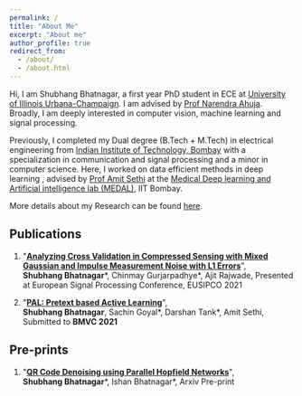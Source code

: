 ```yaml
---
permalink: /
title: "About Me"
excerpt: "About me"
author_profile: true
redirect_from:
  - /about/
  - /about.html
---
```

Hi,
I am Shubhang Bhatnagar, a first year PhD student in ECE at [University of Illinois Urbana-Champaign](https://illinois.edu/). I am advised by [Prof Narendra Ahuja](https://ece.illinois.edu/about/directory/faculty/n-ahuja). Broadly, I am deeply interested in  computer vision, machine learning and signal processing.

Previously, I completed my Dual degree (B.Tech + M.Tech) in electrical engineering from [Indian Institute of Technology, Bombay](https://www.iitb.ac.in/) with a specialization in communication and signal processing and a minor in computer science. Here, I worked on data efficient methods in deep learning , advised by [Prof Amit Sethi](https://www.ee.iitb.ac.in/~asethi/) at the [Medical Deep learning and Artificial intelligence lab (MEDAL)](https://www.ee.iitb.ac.in/web/research/labs/medal), IIT Bombay.

More details about my Research can be found [here](https://shubhangb97.github.io/files/Resume_Shubhang.pdf).

## **Publications**
1. "[**Analyzing Cross Validation in Compressed Sensing with Mixed Gaussian and Impulse Measurement Noise with L1 Errors**](https://arxiv.org/abs/2102.10165)",  
**Shubhang Bhatnagar**\*, Chinmay Gurjarpadhye\*, Ajit Rajwade, Presented at European Signal Processing Conference, EUSIPCO 2021  

2. "[**PAL: Pretext based Active Learning**](https://shubhangb97.github.io/files/PAL_BMVC.pdf)",  
**Shubhang Bhatnagar**, Sachin Goyal\*, Darshan Tank\*, Amit Sethi, Submitted to **BMVC 2021**


## **Pre-prints**
1. "[**QR Code Denoising using Parallel Hopfield Networks**](https://shubhangb97.github.io/files/QR_code_1.pdf)",  
**Shubhang Bhatnagar**\*, Ishan Bhatnagar\*, Arxiv Pre-print
